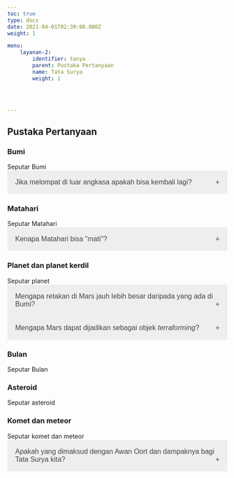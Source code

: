 ```yaml
---
toc: true
type: docs
date: 2021-04-01T02:39:00.000Z
weight: 1

menu:
    layanan-2:
        identifier: tanya
        parent: Pustaka Pertanyaan
        name: Tata Surya
        weight: 1
    



---
```

<!--
+++
title = "Tata Surya"
date = 2021-03-15T00:00:00
toc = true
type = "docs"

linktitle = "Tata Surya"

[menu.layanan]
    parent = "Pustaka Pertanyaan"
    weight = 1
+++
-->
<style>
.accordion {
  background-color: #eee;
  color: #444;
  cursor: pointer;
  padding: 18px;
  width: 100%;
  border: none;
  text-align: left;
  outline: none;
  transition: 0.4s;
  font-size:16px;
}

.actives, .accordion:hover {
  background-color: #ccc;
}

.accordion:after {
  content: '\002B';
  color: #777;
  font-weight: bold;
  float: right;
  margin-left: 5px;
}

.actives:after {
  content: "\2212";
}

.panel {
  padding: 0 18px;
  background-color: white;
  max-height: 0;
  overflow: hidden;
  font-size:15px;
  transition: max-height 0.2s ease-out;
}
</style>

<h2>Pustaka Pertanyaan</h2>

### Bumi
<div>Seputar Bumi</div>
<button class="accordion">Jika melompat di luar angkasa apakah bisa kembali lagi?</button>	
<div class="panel">Bergantung pada kecepatan melompatnya. Jika kecepatan melompat kita jauh lebih tinggi daripada kecepatan lepas (yang bergantung pada kekuatan gravitasi Bumi), maka ia bisa bebas meninggalkan permukaan Bumi dan tak jatuh lagi. Itu yang diupayakan oleh roket-roket yang keluar angkasa. Karena manusia tidak bertenaga setinggi itu, maka manusia hanya bisa melompat rendah saja dan jatuh lagi ke permukaan Bumi.
</div>

### Matahari
<div>Seputar Matahari</div>
<button class="accordion">Kenapa Matahari bisa "mati"?</button>	
<div class="panel">Matahari memiliki "bahan bakar" berupa atom-atom hidrogen sehingga dapat menghasilkan energi melalui fusi nuklir di intinya. Hingga pada suatu masa, bahan bakar tersebut akan habis digunakan, dan "mati". Tidak hanya Matahari, semua bintang di langit juga akan mengalami hal yang kurang lebih sama: mereka akan mengakhiri masa hidupnya ketika bahan bakarnya habis. 
</div>

### Planet dan planet kerdil
<div>Seputar planet</div>
<button class="accordion">Mengapa retakan di Mars jauh lebih besar daripada yang ada di Bumi?</button>
<div class="panel">
  <p>Retakan di Mars bernama Valles Marineris. Retakan ini terbentuk akibat adanya patahan di lapisan kerak Mars. Ukurannya yang sangat besar disebabkan oleh erosi dan runtuhnya dinding retakan tersebut.</p>
</div>
<button class="accordion">Mengapa Mars dapat dijadikan sebagai objek <em>terraforming</em>?</button>
<div class="panel">
  <p>Salah satu alasan mengapa Mars dapat dijadikan sebagai objek <em>terraforming</em> yaitu keberadaan air dalam bentuk es di Mars dan sejarah geologisnya menunjukkan bahwa Mars pernah memiliki atmosfer yang mirip dengan Bumi. Akan tetapi, dengan teknologi yang ada saat ini, masih kurang memungkinkan untuk melakukan <em>terraforming</em> di Mars.</p>
</div>

### Bulan
<div>Seputar Bulan</div>

### Asteroid
<div>Seputar asteroid</div>

### Komet dan meteor
<div>Seputar komet dan meteor</div>
<button class="accordion">Apakah yang dimaksud dengan Awan Oort dan dampaknya bagi Tata Surya kita?</button>
<div class="panel">
  <p>Awan Oort adalah daerah di bagian luar tata surya kita yang terdiri atas objek-objek kecil tata surya, mayoritas terbuat dari es, seperti komet. Awan Oort diprediksi menyelingkupi seluruh objek di tata surya seperti sebuah kulit bola. Dampaknya kita kedatangan komet-komet dengan periode panjang, karena Awan Oort adalah rumah bagi calon-calon komet yang akan masuk ke tata surya kita karena gangguan di sekitarnya dan jaraknya cukup jauh dari kita, sekitar 2.000-100.000x jarak Bumi-Matahari.</p>
</div>

<script>
var acc = document.getElementsByClassName("accordion");
var i;

for (i = 0; i < acc.length; i++) {
  acc[i].addEventListener("click", function() {
    this.classList.toggle("actives");
    var panel = this.nextElementSibling;
    if (panel.style.maxHeight) {
      panel.style.maxHeight = null;
    } else {
      panel.style.maxHeight = panel.scrollHeight + "px";
    } 
  });
}
</script>

